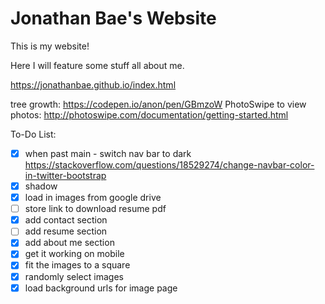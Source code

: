# Jonathan Bae's Website

This is my website!

Here I will feature some stuff all about me.

https://jonathanbae.github.io/index.html

tree growth: https://codepen.io/anon/pen/GBmzoW
PhotoSwipe to view photos: http://photoswipe.com/documentation/getting-started.html

To-Do List:
- [x] when past main - switch nav bar to dark https://stackoverflow.com/questions/18529274/change-navbar-color-in-twitter-bootstrap
- [x] shadow
- [x] load in images from google drive
- [ ] store link to download resume pdf
- [x] add contact section
- [ ] add resume section
- [x] add about me section
- [x] get it working on mobile
- [x] fit the images to a square
- [x] randomly select images
- [x] load background urls for image page
